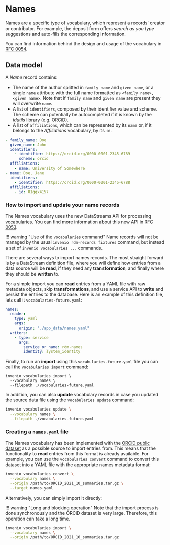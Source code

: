 # Names

Names are a specific type of vocabulary, which represent a records' creator
or contributor. For example, the deposit form offers _search as you type_
suggestions and auto-fills the corresponding information.

You can find information behind the design and usage of the vocabulary in
[RFC 0054](TODOhttps://github.com/inveniosoftware/rfcs/pull/54).

## Data model

A _Name_ record contains:

- The name of the author splitted in `family name` and `given name`, or a
  single `name` attribute with the full name formatted as
  `<family name>, <given name>`. Note that if `family name` and `given name`
  are present they will overwrite `name`.
- A list of `identifiers`, composed by their identifier value and scheme.
  The scheme can potentially be autocompleted if it is known by the _idutils_
  library (e.g. ORCiD).
- A list of `affiliations`, which can be represented by its `name` or, if it
  belongs to the _Affiliations_ vocabulary, by its `id`.

```yaml
- family_name: Doe
  given_name: John
  identifiers:
    - identifier: https://orcid.org/0000-0001-2345-6789
      scheme: orcid
  affiliations:
    - name: University of Somewhere
- name: Doe, Jane
  identifiers:
    - identifier: https://orcid.org/0000-0001-2345-6788
  affiliations:
    - id: 01ggx4157
```

### How to import and update your name records

The Names vocabulary uses the new DataStreams API for processing vocabularies.
You can find more information about this new API in
[RFC 0053](TODOhttps://github.com/inveniosoftware/rfcs/pull/53).

!!! warning "Use of the `vocabularies` command"
    Name records will not be managed by the usual
    `invenio rdm-records fixtures` command, but instead
    a set of `invenio vocabularies ...` commands.

There are several ways to import names records. The most straight forward
is by a DataStream definition file, where you will define how entries from a
data source will be **read**, if they need any **transformation**, and finally
where they should be **written** to.

For a simple import you can **read** entries from a YAML file with raw metadata
objects, skip **transformations**, and use a service API to **write** and
persist the entries to the database. Here is an example of this definition
file, lets call it `vocabularies-future.yaml`:

```yaml
names:
  reader:
    type: yaml
    args:
      origin: "./app_data/names.yaml"
  writers:
    - type: service
      args:
        service_or_name: rdm-names
        identity: system_identity
```

Finally, to run an **import** using this `vocabularies-future.yaml` file you
can call the `vocabularies import` command:

```shell
invenio vocabularies import \
  --vocabulary names \
  --filepath ./vocabularies-future.yaml
```

In addition, you can also **update** vocabulary records in case you updated the
source data file using the `vocabularies update` command:

```bash
invenio vocabularies update \
  --vocabulary names \
  --filepath ./vocabularies-future.yaml
```

### Creating a `names.yaml` file

The Names vocabulary has been implemented with the
[ORCiD public dataset](https://orcid.figshare.com/articles/dataset/ORCID_Public_Data_File_2021/16750535?file=31020067)
as a possible source to import entries from. This means that the functionality
to **read** entries from this format is already available. For example, you
can use the `vocabularies convert` command to convert this dataset into a YAML
file with the appropriate names metadata format:

```bash
invenio vocabularies convert \
  --vocabulary names \
  --origin /path/to/ORCID_2021_10_summaries.tar.gz \
  --target names.yaml
```

Alternatively, you can simply import it directly:

!!! warning "Long and blocking operation"
    Note that the import process is done synchronously and the ORCiD dataset is
    very large. Therefore, this operation can take a long time.

```bash
invenio vocabularies import \
  --vocabulary names \
  --origin /path/to/ORCID_2021_10_summaries.tar.gz
```
